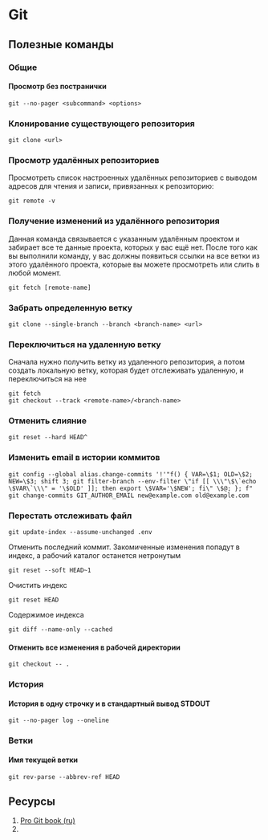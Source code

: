 # Git

## Полезные команды

### Общие

#### Просмотр без постранички

```shell
git --no-pager <subcommand> <options>
```



### Клонирование существующего репозитория
```
git clone <url>
```

### Просмотр удалённых репозиториев
Просмотреть список настроенных удалённых репозиториев с выводом адресов
для чтения и записи, привязанных к репозиторию:
```
git remote -v
```

### Получение изменений из удалённого репозитория

Данная команда связывается с указанным удалённым проектом и забирает
все те данные проекта, которых у вас ещё нет. После того как вы выполнили
команду, у вас должны появиться ссылки на все ветки из этого удалённого
проекта, которые вы можете просмотреть или слить в любой момент.
```
git fetch [remote-name]
```

### Забрать определенную ветку

```
git clone --single-branch --branch <branch-name> <url>
```

### Переключиться на удаленную ветку

Сначала нужно получить ветку из удаленного репозитория, а потом создать локальную ветку,
которая будет отслеживать удаленную, и переключиться на нее

```
git fetch
git checkout --track <remote-name>/<branch-name>
```

### Отменить слияние

```
git reset --hard HEAD^
```

### Изменить email в истории коммитов

```
git config --global alias.change-commits '!'"f() { VAR=\$1; OLD=\$2; NEW=\$3; shift 3; git filter-branch --env-filter \"if [[ \\\"\$\`echo \$VAR\`\\\" = '\$OLD' ]]; then export \$VAR='\$NEW'; fi\" \$@; }; f"
git change-commits GIT_AUTHOR_EMAIL new@example.com old@example.com
```

### Перестать отслеживать файл
```shell
git update-index --assume-unchanged .env
```

Отменить последний коммит. Закомиченные изменения попадут в индекс, а рабочий каталог останется нетронутым
```shell
git reset --soft HEAD~1
```

Очистить индекс
```shell
git reset HEAD
```

Содержимое индекса
```shell
git diff --name-only --cached
```

#### Отменить все изменения в рабочей директории
```shell
git checkout -- .
```

### История

#### История в одну строчку и в стандартный вывод STDOUT
```shell
git --no-pager log --oneline
```

### Ветки

#### Имя текущей ветки

```shell
git rev-parse --abbrev-ref HEAD
```

## Ресурсы
1. [Pro Git book (ru)](https://git-scm.com/book/ru/v2)
2.
